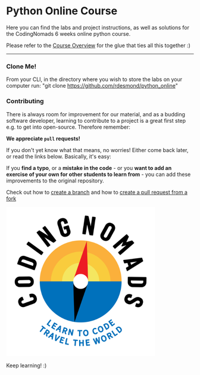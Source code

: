 # Python Online Course

Here you can find the labs and project instructions, as well as solutions
for the CodingNomads 6 weeks online python course.

Please refer to the [Course Overview](https://codingnomads.atlassian.net/wiki/spaces/PYO/pages/415268966/Course+Overview) for the glue that ties all this together :)

---

### Clone Me!
From your CLI, in the directory where you wish to store the labs on your computer run: "git clone https://github.com/rdesmond/python_online"

### Contributing

There is always room for improvement for our material, and as a budding
software developer, learning to contribute to a project is a great first
step e.g. to get into open-source. Therefore remember:


**We appreciate `pull` requests!**


If you don't yet know what that means, no worries! Either come back later,
or read the links below. Basically, it's easy:


If you **find a typo**, or a **mistake in the code** - or you **want to add an
exercise of your own for other students to learn from** - you can add
these improvements to the original repository.


Check out how to [create a branch](https://help.github.com/articles/creating-and-deleting-branches-within-your-repository/) and how to [create a pull request from
a fork](https://help.github.com/articles/creating-a-pull-request-from-a-fork/)


<img src="media/cn_square.png" alt="CodingNomads logo" width="400px"/>


Keep learning! :)

